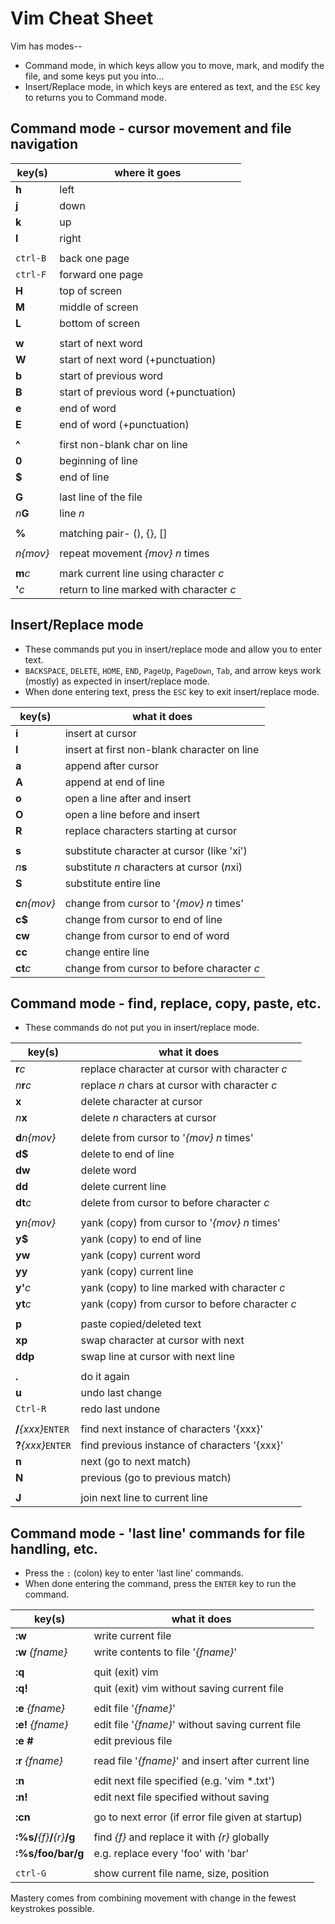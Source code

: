 # Vim Cheat Sheet

Vim has modes-- 

* Command mode, in which keys allow you to move, mark, and modify the file, and some keys put you into...
* Insert/Replace mode, in which keys are entered as text, and the `ESC` key to returns you to Command mode.


## Command mode - cursor movement and file navigation

| key(s)   | where it goes                            |
| -------- | ---------------------------------------- |
| **h**    | left                                     |
| **j**    | down                                     |
| **k**    | up                                       |
| **l**    | right                                    |
|          |                                          |
| `ctrl-B` | back one page                            |
| `ctrl-F` | forward one page                         |
| **H**    | top of screen                            |
| **M**    | middle of screen                         |
| **L**    | bottom of screen                         |
|          |                                          |
| **w**    | start of next word                       |
| **W**    | start of next word (+punctuation)        |
| **b**    | start of previous word                   |
| **B**    | start of previous word (+punctuation)    |
| **e**    | end of word                              |
| **E**    | end of word (+punctuation)               |
|          |                                          |
| **^**    | first non-blank char on line             |
| **0**    | beginning of line                        |
| **$**    | end of line                              |
|          |                                          |
| **G**    | last line of the file                    |
| _n_**G** | line *n*                                 |
|          |                                          |
| **%**    | matching pair- (), {}, []                |
|          |                                          |
| _n{mov}_ | repeat movement *{mov} n* times          |
|          |                                          |
| **m**_c_ | mark current line using character _c_    |
| **'**_c_ | return to line marked with character _c_ |



## Insert/Replace mode

* These commands put you in insert/replace mode and allow you to enter text.
* `BACKSPACE`, `DELETE`, `HOME`, `END`, `PageUp`, `PageDown`, `Tab`, and arrow keys work (mostly) as expected in insert/replace mode. 
* When done entering text, press the `ESC` key to exit insert/replace mode.

| key(s)         | what it does                                 |
| -------------- | -------------------------------------------- |
| **i**          | insert at cursor                             |
| **I**          | insert at first non-blank character on line  |
| **a**          | append after cursor                          |
| **A**          | append at end of line                        |
| **o**          | open a line after and insert                 |
| **O**          | open a line before and insert                |
| **R**          | replace characters starting at cursor        |
|                |                                              |
| **s**          | substitute character at cursor (like 'xi')   |
| _n_**s**       | substitute *n* characters at cursor (*n*xi)  |
| **S**          | substitute entire line                       |
|                |                                              |
| **c**_n{mov}_  | change from cursor to '_{mov} n_ times'      |
| **c$**         | change from cursor to end of line            |
| **cw**         | change from cursor to end of word            |
| **cc**         | change entire line                           |
| **ct**_c_      | change from cursor to before character _c_   |


## Command mode - find, replace, copy, paste, etc.

* These commands do not put you in insert/replace mode.

| key(s)               | what it does                                    |
| -------------------- | ----------------------------------------------- |
| **r**_c_             | replace character at cursor with character _c_  |
| _n_**r**_c_          | replace _n_ chars at cursor with character _c_  |
| **x**                | delete character at cursor                      |
| _n_**x**             | delete _n_ characters at cursor                 |
|                      |                                                 |
| **d**_n{mov}_        | delete from cursor to '_{mov} n_ times'         |
| **d$**               | delete to end of line                           |
| **dw**               | delete word                                     |
| **dd**               | delete current line                             |
| **dt**_c_            | delete from cursor to before character _c_      |
|                      |                                                 |
| **y**_n{mov}_        | yank (copy) from cursor to '_{mov} n_ times'    |
| **y$**               | yank (copy) to end of line                      |
| **yw**               | yank (copy) current word                        |
| **yy**               | yank (copy) current line                        |
| **y'**_c_            | yank (copy) to line marked with character _c_   |
| **yt**_c_            | yank (copy) from cursor to before character _c_ |
|                      |                                                 |
| **p**                | paste copied/deleted text                       |
| **xp**               | swap character at cursor with next              |
| **ddp**              | swap line at cursor with next line              |
|                      |                                                 |
| **.**                | do it again                                     |
| **u**                | undo last change                                |
| `Ctrl-R`             | redo last undone                                |
|                      |                                                 |
| **\/**_{xxx}_`ENTER` | find next instance of characters '{xxx}'        |
| **?**_{xxx}_`ENTER`  | find previous instance of characters '{xxx}'    |
| **n**                | next (go to next match)                         |
| **N**                | previous (go to previous match)                 |
|                      |                                                 |
| **J**                | join next line to current line                  |



## Command mode - 'last line' commands for file handling, etc.

* Press the `:` (colon) key to enter 'last line' commands.
* When done entering the command, press the `ENTER` key to run the command.

| key(s)                        | what it does                                        |
| ----------------------------- | --------------------------------------------------- |
| **:w**                        | write current file                                  |
| **:w** _{fname}_              | write contents to file '_{fname}_'                  |
|                               |                                                     |
| **:q**                        | quit (exit) vim                                     |
| **:q!**                       | quit (exit) vim without saving current file         |
|                               |                                                     |
| **:e** _{fname}_              | edit file '_{fname}_'                               |
| **:e!** _{fname}_             | edit file '_{fname}_' without saving current file   |
| **:e #**                      | edit previous file                                  |
|                               |                                                     |
| **:r** _{fname}_              | read file '_{fname}_' and insert after current line |
|                               |                                                     |
| **:n**                        | edit next file specified (e.g. 'vim *.txt')         |
| **:n!**                       | edit next file specified without saving             |
|                               |                                                     |
| **:cn**                       | go to next error (if error file given at startup)   |
|                               |                                                     |
| **:%s/**_{f}_**/**_{r}_**/g** | find _{f}_ and replace it with _{r}_ globally       |
| **:%s/foo/bar/g**             | e.g. replace every 'foo' with 'bar'                 |
|                               |                                                     |
| `ctrl-G`                      | show current file name, size, position              |


Mastery comes from combining movement with change in the fewest keystrokes possible.
